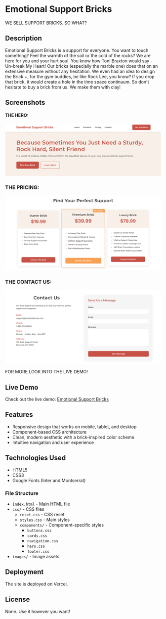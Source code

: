 # Emotional Support Bricks

WE SELL SUPPORT BRICKS. SO WHAT?

## Description

Emotional Support Bricks is a support for everyone. You want to touch something? Feel the warmth of the soil or the cold of the rocks? We are here for you and your hurt soul.
You know how Toni Braxton would say - Un-break My Heart! Our bricks (especially the marble one) does that on an extensive measure without any hesitation. We even had an idea to 
design the Brick +, for the gym buddies, be like Rock Lee, you know? If you drop that brick, it would create a hole in the time space continuum.
So don't hesitate to buy a brick from us. We make them with clay!

## Screenshots
#### THE HERO:
![img.png](images/screenshots/img1.png)

### THE PRICING:
![img.png](images/screenshots/img2.png)

### THE CONTACT US:
![img.png](images/screenshots/img3.png)

FOR MORE LOOK INTO THE LIVE DEMO!

## Live Demo

Check out the live demo: [Emotional Support Bricks](TODO)

## Features

- Responsive design that works on mobile, tablet, and desktop
- Component-based CSS architecture
- Clean, modern aesthetic with a brick-inspired color scheme
- Intuitive navigation and user experience

## Technologies Used

- HTML5
- CSS3
- Google Fonts (Inter and Montserrat)

### File Structure

- `index.html` - Main HTML file
- `css/` - CSS files
  - `reset.css` - CSS reset
  - `styles.css` - Main styles
  - `components/` - Component-specific styles
    - `buttons.css`
    - `cards.css`
    - `navigation.css`
    - `hero.css`
    - `footer.css`
- `images/` - Image assets

## Deployment

The site is deployed on Vercel.

## License

None. Use it however you want!